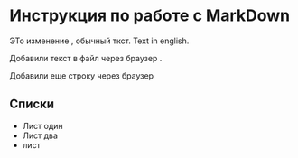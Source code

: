 # Инструкция по работе с MarkDown

ЭТо изменение , обычный ткст. Text in english.

Добавили текст в файл через браузер .

Добавили еще строку через браузер 

## Списки
* Лист  один
* Лист два
* лист 
